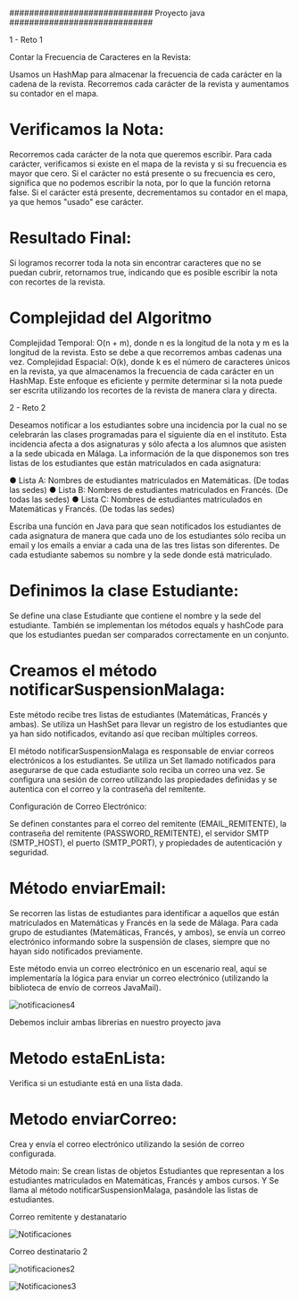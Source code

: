 ############################# Proyecto java #############################

1 - Reto 1

Contar la Frecuencia de Caracteres en la Revista:

Usamos un HashMap para almacenar la frecuencia de cada carácter en la cadena de la revista. Recorremos cada carácter de la revista y aumentamos su contador en el mapa.

# Verificamos la Nota:

Recorremos cada carácter de la nota que queremos escribir. Para cada carácter, verificamos si existe en el mapa de la revista y si su frecuencia es mayor que cero.
Si el carácter no está presente o su frecuencia es cero, significa que no podemos escribir la nota, por lo que la función retorna false.
Si el carácter está presente, decrementamos su contador en el mapa, ya que hemos "usado" ese carácter.

# Resultado Final:

Si logramos recorrer toda la nota sin encontrar caracteres que no se puedan cubrir, retornamos true, indicando que es posible escribir la nota con recortes de la revista.

# Complejidad del Algoritmo

Complejidad Temporal: O(n + m), donde n es la longitud de la nota y m es la longitud de la revista. Esto se debe a que recorremos ambas cadenas una vez.
Complejidad Espacial: O(k), donde k es el número de caracteres únicos en la revista, ya que almacenamos la frecuencia de cada carácter en un HashMap.
Este enfoque es eficiente y permite determinar si la nota puede ser escrita utilizando los recortes de la revista de manera clara y directa.

2 - Reto 2

Deseamos notificar a los estudiantes sobre una incidencia por la cual no se celebrarán las clases 
programadas para el siguiente día en el instituto. Esta incidencia afecta a dos asignaturas y sólo 
afecta a los alumnos que asisten a la sede ubicada en Málaga. La información de la que 
disponemos son tres listas de los estudiantes que están matriculados en cada asignatura:

 ● Lista A: Nombres de estudiantes matriculados en Matemáticas. (De todas las sedes)
 ● Lista B: Nombres de estudiantes matriculados en Francés. (De todas las sedes)
 ● Lista C: Nombres de estudiantes matriculados en Matemáticas y Francés. (De todas las 
sedes)

 Escriba una función en Java para que sean notificados los estudiantes de cada asignatura de 
manera que cada uno de los estudiantes sólo reciba un email y los emails a enviar a cada una de 
las tres listas son diferentes.
 De cada estudiante sabemos su nombre y la sede donde está matriculado.
 
# Definimos la clase Estudiante: 

Se define una clase Estudiante que contiene el nombre y la sede del estudiante. También se implementan los métodos equals y hashCode para que los estudiantes puedan ser comparados correctamente en un conjunto.

# Creamos el método notificarSuspensionMalaga:

Este método recibe tres listas de estudiantes (Matemáticas, Francés y ambas).
Se utiliza un HashSet para llevar un registro de los estudiantes que ya han sido notificados, evitando así que reciban múltiples correos.

El método notificarSuspensionMalaga es responsable de enviar correos electrónicos a los estudiantes.
Se utiliza un Set llamado notificados para asegurarse de que cada estudiante solo reciba un correo una vez.
Se configura una sesión de correo utilizando las propiedades definidas y se autentica con el correo y la contraseña del remitente.

Configuración de Correo Electrónico:

Se definen constantes para el correo del remitente (EMAIL_REMITENTE), la contraseña del remitente (PASSWORD_REMITENTE), el servidor SMTP (SMTP_HOST), el puerto (SMTP_PORT), y propiedades de autenticación y seguridad.

# Método enviarEmail:

Se recorren las listas de estudiantes para identificar a aquellos que están matriculados en Matemáticas y Francés en la sede de Málaga.
Para cada grupo de estudiantes (Matemáticas, Francés, y ambos), se envía un correo electrónico informando sobre la suspensión de clases, siempre que no hayan sido notificados previamente.

Este método envia un correo electrónico en un escenario real, aquí se implementaría la lógica para enviar un correo electrónico (utilizando la biblioteca de envío de correos JavaMail).

![notificaciones4](https://github.com/user-attachments/assets/5d889aab-f80f-4815-813c-3e94ca0dbb78)

Debemos incluir ambas librerias en nuestro proyecto java

# Metodo estaEnLista:
Verifica si un estudiante está en una lista dada.

# Metodo enviarCorreo:
Crea y envía el correo electrónico utilizando la sesión de correo configurada.

Método main:
Se crean listas de objetos Estudiantes que representan a los estudiantes matriculados en Matemáticas, Francés y ambos cursos. Y Se llama al método notificarSuspensionMalaga, pasándole las listas de estudiantes.

Correo remitente y destanatario

![Notificaciones](https://github.com/user-attachments/assets/cc015b22-9888-4c64-ae77-62ab54cc1f89)

Correo destinatario 2

![notificaciones2](https://github.com/user-attachments/assets/f8529b9f-dd4f-4fba-b5fe-458cf004b44c)


![Notificaciones3](https://github.com/user-attachments/assets/23f1c5db-17e5-4bbe-82be-6294f1d5aaea)


